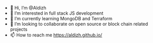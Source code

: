 - 👋 Hi, I’m @Aldizh
- 👀 I’m interested in full stack JS development
- 🌱 I’m currently learning MongoDB and Terraform
- 💞️ I’m looking to collaborate on open source or block chain related projects
- 📫 How to reach me https://aldizh.github.io/

<!---
Aldizh/Aldizh is a ✨ special ✨ repository because its `README.md` (this file) appears on your GitHub profile.
You can click the Preview link to take a look at your changes.
--->
